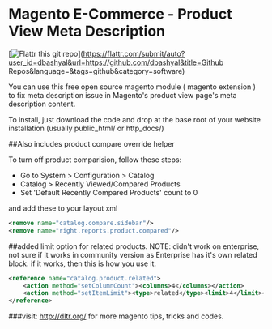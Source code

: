 Magento E-Commerce - Product View Meta Description
===================================================

[![Flattr this git repo](http://api.flattr.com/button/flattr-badge-large.png)](https://flattr.com/submit/auto?user_id=dbashyal&url=https://github.com/dbashyal&title=Github Repos&language=&tags=github&category=software)

You can use this free open source magento module ( magento extension ) to fix meta description issue in Magento's product view page's meta description content.

To install, just download the code and drop at the base root of your website installation (usually public_html/ or http_docs/)

##Also includes product compare override helper

To turn off product comparision, follow these steps:

- Go to System > Configuration > Catalog
- Catalog > Recently Viewed/Compared Products
- Set 'Default Recently Compared Products' count to 0

and add these to your layout xml

```xml
<remove name="catalog.compare.sidebar"/>
<remove name="right.reports.product.compared"/>
```

##added limit option for related products.
NOTE: didn't work on enterprise, not sure if it works in community version as Enterprise has it's own related block.
if it works, then this is how you use it.

```xml
<reference name="catalog.product.related">
	<action method="setColumnCount"><columns>4</columns></action>
	<action method="setItemLimit"><type>related</type><limit>4</limit></action>
</reference>
```

###visit: http://dltr.org/ for more magento tips, tricks and codes.
